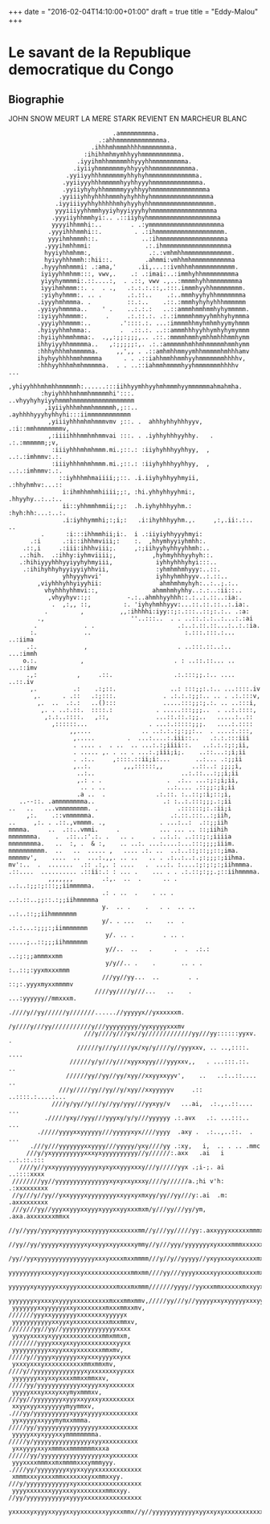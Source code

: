 +++
date = "2016-02-04T14:10:00+01:00"
draft = true
title = "Eddy-Malou"
+++
# Le savant de la Republique democratique du Congo
## Biographie

JOHN SNOW MEURT 
LA MERE STARK REVIENT EN MARCHEUR BLANC


                                 .ammmmmmmmma.
                             .:ahhmmmmmmmmmmmmma.
                           .ihhhmhmmmhhhhmmmmmmmma.
                         :ihihhmhmymhhyyhmmmmmmmmmma.
                       .iyyihmhhmmmmmhhyyyhhmmmmmmmmma.
                      .iyiiyhmmmmmmmyhhyyyhhmmmmmmmmmmma.
                    .yyiiyyhhhmmmmmmyhhyhyhmmmmmmmmmmmmma.
                   .yyiiyyyhhhmmmmmhyyhhyyyhmmmmmmmmmmmmma.
                   .yyiiyhyhyhhmmmmmyyyhhyyhmmmmmmmmmmmmmmma
                  .yyiiiyhhyhhhhmmmhyhyhhhyhmmmmmmmmmmmmmmmma
                 .iyyiiiyyhhyhhhhhmhyhyyhyhhmmmmmmmmmmmmmmmmm.
                 yyyiiiyyhhmmhyyiyhyyiyyyhyhmmmmmmmmmmmmmmmmma
                .yyyiiyhhmmhyi:.. .::iiyhyhmmmmmmmmmmmmmmmmmmma
                yyyyihhmmhi:..        . .:ymmmmmmmmmmmmmmmmmmmma
               .yyyihhhmmhi::.         . .:ihmmmmmmmmmmmmmmmmmmm.
               yyyihmhmmmh::.            ..:ihmmmmmmmmmmmmmmmmmma
              .yyyihmhhmmi:               .:.ihmmmmmmmmmmmmmmmmmma
              hyyiyhhmhmm:,                .:.:vmhmhhmmmmmmmmmmmmm.
              hyiyyhhhmmh::hii::.         .ahmmi:vmhhmhmmmmmmmmmmma
             .hyyyhmhmmmi: .:ama,'      .ii,...::ivmhhmhmmmmmmmmmmm.
             iyiyyhhmhmm:::, vwv,.    .: .:imai:..:immhyhhmmmmmmmmma
             yiyyhymmmmi:.::....:,  . .::, vwv .,..:mmmmhyhhmmmmmmmma
             iyyihmhmmm::. .  . .,   .:.:.:.::,.:::.immmhyyhhmmmmmmmm.
             :yiyhyhmmm:. .. .       .:.::..    .:..mmmhyyhyhhmmmmmmma
            .iyyyhmhmmma. .          ::.:..    .::.:mmmhyhyhyhhhmmmmmm
            .yyiyyhmmmma..    ' .    ..:.:.:   ..::ammmhmmhmmhyhymmmmm.
            :iyiyyhhmmmm:.     .     .:.::.:. .:.:immmmhmmyyhmhhyhymmma
            .yyyiyhhmmmm:..        .'::::.:. ...:immmmhhmyhmhmhyymyhmmm
            .hyiyyhhmhmma:.        .  .::.:. ..::ammmhhhyyhhymhyhymymmm
            :hyiiyhhmmhmma:.  .,,:;;:;;;,.. .::.:mmmmhmmhymhhmhhhmmhymm
            ihhyiyyhhmmmmma..   ,:;;;;;:,. .:.:ammmmmhmhhmhmmmmmhmmhymm
            :hhhyhhhmhmmmmma.     ,,',, . .::amhmhhmmyymhhmmmmmhmhhhamv
            ihyhyyhhhhmmhmmmma      . . .::iahhmmhhmmhyyhmmmmmmmhhhhv,
            :hhhyyhhhmhmhmmmmma.  . . ..::iahmmhmmmmhyyhmmmmmmmhhhhv    ...
            ,yhiyyhhhmhmhhmmmmmh:......:::iihhyymhhyyhmhmmmhyymmmmmmahmahmha.
             :hyiyhhhhmhmmhmmmmmhi':::.   ..vhyyhyhyiyyhmmmhmmmmmmmmmmmmmmmmm
              ,iyiiyhhhmhmmhmmmmmh,;::..   .ayhhhhyyyhyhhyhi:::iimmmmmmmmmmmm
               ,yiiiyhhhmhmhmmmvmv ;::. .  ahhhyhhyhhhyyv,  .:i::mmhmmmmmmmv,
               ,:iiiihhhmmhmhmmvai :::. . .iyhhyhhhyyhhy.   . .:.:mmmmmm;;v,
                :iiiyhhhmhmhmmm.mi.;::.: :iiyhyhhhyyhhyy,  , ..:.:imhmmv:.:.
                :iiiyhhhmhmhmmm.mi.;::.: :iiyhyhhhyyhhyy,  , ..:.:imhmmv:.:.
                  ::iyhhhmhmaiiii;;::. .i.iiyhyhhyyhmyii,     .:hhyhmhv:...::
                   i:ihmhhmhmhiiii;;:, :hi.yhhyhhyyhmi:,     .hhyyhy..:..:..
                   ii::yhhmmhmmii;:;:  .h.iyhyhhhyyhm.:     :hyh:hh:...:..:.
                   .i:iyhhymmhi;:;i;:   .i:ihyhhhyyhm.,.     ,:,.ii:.:..   ..
             .      :i:::ihhmmhii;i:.  i .:iiyiyhhyyyhmyi:
          .:i      .:i::ihhhmviii;:    :.  ,hhymhyyiyhmhh:.
        .::,i     .:iii:ihhhviii;.     ,:;iihyyhyhhyyhhmh:..
       ..:hih.  .:ihhy:iyhmviiii;,          ,hyhmyhhhyyhyh::.
       .:hihiyyyhhhyyiyyhyhmyiii,            iyhhyhhhyhyi:::..
        .:ihihyhhyhyyiyyiyhhvii,             :yhmhmhmhyyy:..::.
                   yhhyyyhvvi'               iyhhyhmhhyyv..:.::..
            ,viyhhhyhhyiyyhii:                ahmhmhmyhyh:..:..;.:..
              vhyhhhyhhmvi::,               ahmmhmhyhhy..:.:..:ii::..
               ,vhyyhyv::;:          -.:..ahmhhyyhhh::.:..:.::..:ia:.
                .  ,:,, ::,         :. 'iyhyhmhhyyv:...::.::.::..:.ia:.
              .         ,          ,,:ihhhhi:iyy::;:.:::..::;:.:.. .:a:
            .,                        ''..:::..  . . ..::.:.:..:...:.:ai
           .             . .                       .:..:.::.::...:..:.:ia.
          :.             ..                          :.:::.:::.:... ..:iima
         .:.             ,                         . ..:::.::..:.. ...:immh
        o.:.            ,                         . : ..::.::... .. ...::imv
         .,:           ,     .::.                 .:.:::;;.:.. .... ..::.iv
          ,.          .:    .:;::.               ..: :::;;:.:.. ...::::.iv
           ,.      . .::   .:;:::.             . .:.:.:;;:.. .. . .:.:::v,
            ,.  ..  .:.:   ..():::             .....:::;;:;.:. .. ..:::i,
             ,. . ..:.::.  ::::.:            . .....:::;;;..  . ..:.::::,
              ,:.:..::::.   ,::,             ...::.::.:;;..   .....:..::
                ,::::::...                 . ...:.:::::;;;.   ....:.::::
                     ,,....              .. ..:.:.:;:;;:..  . ....:.:::,
                      ,.....         .  ...:....:.iii::..   .:.:.:::iii
                      . .... .  . ..  .. ...:.:;iiii::.   ..:.:.:;:;ii,
                      . ..... ,. . .. . ...:.;iii;i;.    ..::...:;i;ii
                      . .:..     ,::::.::ii;i:...       ..:... .:;;ii
                      ,..:.         ,,,::::::,,        ..::..: ;;;;i,
                       ..:..                        ..:.::...:;;i;ii
                       ,.: . .                  .  .:.. ...:;:;i;ii,
                        .. . ..                 ..:.... .::;;:;i;ii
                       .a ..  .              .:.::. :..::;:i;::;i,
       ..--::. .ammmmmmmma..                   .: :..:.:::;;;.:;ii
    ..   ..   ...vmmmmmmmm. .                      .::::::;:.:ii;i
         ,:.    .::vmmmmmma.                     .:.::.:::..:;iih,
    ..     ,:. . .::.,vmmmm. .,               . ...:..:  .::;;iih
    mmmma.     ..  .::..vmmi.     .           ... ... .. ::;iihih
    mmmmmmma.    .  .::..:'.:. .   .. .     . ..:.:. ..:::;:;iiiia
    mmmmmmmma.   ..  :, .  & :,    .. ..:. ...:....:...:::;;;;iiim.
    mmmmmmmmmm.  ..   ..  ..... ,   .... .:. ..  ..:..::;::;;::;ima.
    mmmmmv',    ....  ..  ...:.,,. .. ..   .. . .:..:..:.;:;;;:;iihma.
    mv':..  .  .......  .:: .:,. : ....   .  ...:. :....:;:;:;:;iihmmma.
    .::....  .......... .::ii:.: : ... .    ... . . .:.::;:;;.;::iihmmmma.
               ,,,,,,,        .:,.  ..  .      .. . ..:..:;;:;:::;;iimmmmma.
                              .: . ..  .    . .. . ..:.::..;;::.:;;iihmmmmma
                              y.  .. .    .   . .  .. .. ..:..::;;iihmmmmmmm
                              y/. . ...   ..    ..  . .:.:...:;;;:;iimmmmmmm
                               y/. .. .        . .. . .....;..::;;;iihmmmmmm
                               y//..  ..   .      .  .  .:.: ..:;:;;ammmxxmm
                               y/y//.. .    .       .. . . :..::;:yyxmxxxmmm
                              ///yy//yy...  ..        . . ::;:.yyyxmyxxmmmmv
                            ////yy////y///...   ..    . ...:yyyyyy//mmxxxm.
                           .////y//yy//////y///////......//yyyyyx//yxxxxxxm.
                          /y////y///yy///////////y///yyyyyyyyy/yyxyyyyxxxmv
                         ///y////y///yx//y/////////////yy///yy::::::yyxv. .
                       //////y///y////yx/xy/y////y//yyyxxv, .. ..,::::.  ....
                     //////y/y///y///xyyxxyyy///yyyxxv,,   . ...:::.::.  ..
                    //////yy//yy//yy/xyy//xxyyxxyyv',    ..   ..:..::....  ..
                  ///y/////yy//yy//y/xyy//xxyyyyyv     .::   ..::::.:....:...
                ////y/yy//y///y//yy/yyy///yyxyy/v   ...ai,  .:.,..::.... ...
              ./////yxy//yyy///yyyxy/y/y///yyyyyy .:.avx   .:. ...:::..  ...
            ./////yyyyxxyyyyyy///yyyyyxyx////yyyy  .axy .  .:..,..::.  .  ...
          .///y///yyyyyyyxxyyyy///yyyyy/yxy////yy .:xy,   i,  .. . .. .mmc
         ///y/yxyyyyyyyyyxxxyxyyyyyyyyyy//y//////:.axx   .ai   i   ..:.::.:::
       ////y//yxxyyyyyyyyyyyyxyxyxxyyyxxxy///y/////yyx .;i-;. ai   ..::::xxxx
     ////////yy//yyyyyyyyyyyyyyyxyxyxxyxxxy////y//////a.;hi v'h:  .:xxxxxxxxx
     //y///y//yy//yxxyyyyxyyyyyyyyxxyyxyxmxyy/yy//yy///y:.ai  .m: .axxxxxxxxx
     ///y///yy//yyyxxyyyxxyyyxyyyxxyyxxxmxm/y///yy///yy/ym, .axa.axxxxxxxmmxx
     //y//yyy/yyyxyyyyyxyxxxyyyyyxxxxxxxxmm//y///yy/////yy:.axxyyyxxxxxxmmmxx
     //yy//yy/yyyyyxyyyyyyxyxxyyxxyyxxxxymmy//y///yyy/yyyyyyyxyxxxxmmmxxxxxxx
     /yy//yyxyyyyyyyyyyyyyyyyxxxyxxxxmxxmmmm///y//y//yyyyy//yxyyxxxyxxxxxxmxx
     yyyyyyyyyxxxyyxyyxxxyxxxxxxxxxxxxxmmxmm////yy///yyyyxxxxxyyxxxxxmxxxxmxx
     yyyyyyxyxyyyyxxxyyyxxxxxxxxxxxmxxxmxmmm///////yyyy//yyxxxmmxxxxxxmxxyyxx
     yyyyyyyxyxxxyxyyyyxxxxxxxxxxmxxxmmxmmv,/////yy///y//yyyyyxxyxyyyyyxxxyyx
     yyyyyyyxxyyyyyyxxyxxxxxxxxmxxxmmxxmv,  ///////yyyxxyyyyyyyxxxxxxxxyyyyyx
     yyyyyyyyyyyxxyyxyxxxxxxxxxxmxxmmxv,   ///////yy//yy//yyyyyyyyyyyyyyyxxxx
     yyxyyxxxxyxyyyxxxxxxxxxxxmmxmmxm,     ////////yyyyxxxyxxyyxxxxxxxxxxyyxx
     yyyyyyyyyyxxyyxxxyxxxxxxxmmxmv,       /////y//yyyyxyyyyyyxxyxxxyyyyxxyxx
     yxxxyxxxyxxxxxxxxxxxmmxmmxmv,        ////y//yyyyyyyyyyyyyyxyxxxxxxxyyxxx
     yyyyyyyxxyxxyxxxxmmxxmmxxv,          /////yy/yyyyyyyyyyyyxxyyyxxyxxxxxxx
     yyyyyxxxyxxxyxxymyxmmmxv,            ///yy//yyyyyyyyxyyyxxyyxxyxxxxxxxxx
     xxyyxyyxxyyyyyymyymmxv,             .///yy/yyyyyyyyyyxyyyxyyyyxxxxxxxxxx
     yyxyyyyxxyyymymxxmmma.              /////yy/yyyyyyyyyyyyyyyyyxxxxxxxxxxx
     yyyyyxxyxyyyxxymmmmmmmma.           /////y/yyyyyyyyyyyyyyyyxyyxxxxxxxxxx
     yxxyyyyxxyxmmmxxmmmmmmmxxxa         //////yy/yyyyyyyyyyyyyyyyyxxyxxxxxxx
     yyyxxxxmmmxxmxmmmmxxxymmmyyy.      .////yy/yyyyyyyyxyyxxyyyxxxxxxxxxxxxx
     xmmmxxxyxxxxmmxxxxxxxyxxmmxxyy.    ///y/yyyyyyyyyyyyxyxxxxxxxxxxxxxxxxxx
     yyyyxxxxxxxyyyxxxyxxxxxxxxmmxxyy.  //yy/yyyyyyyyyyyxyyyyxxxxxxxxxxxxxxxx
     yxxxxxyxyyyxxyyyxxyyxxxxxxxyyxxxmmx//y//yyyyyyyyyyyyxyyxxyxyxxxxxxxxxxxx
